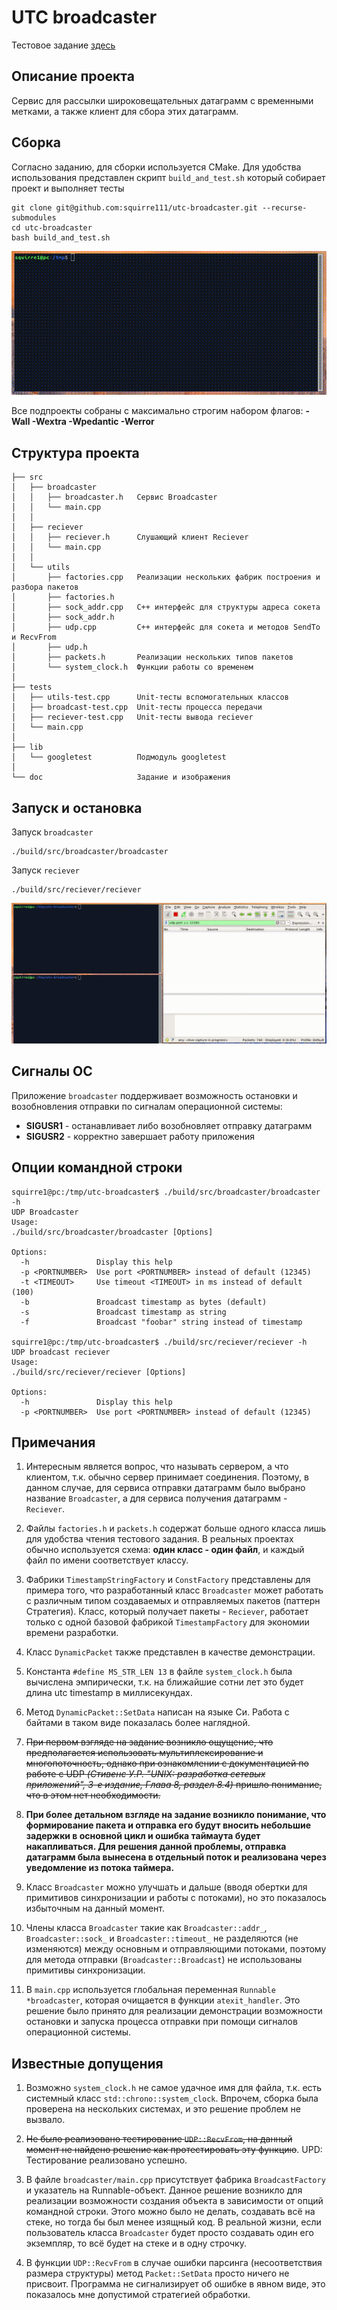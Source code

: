 # UTC broadcaster

Тестовое задание [здесь](doc/TASK.md)

## Описание проекта

Сервис для рассылки широковещательных датаграмм с временными метками, а также клиент для сбора этих датаграмм.

## Сборка

Согласно заданию, для сборки используется CMake. Для удобства использования представлен скрипт `build_and_test.sh` который собирает проект и выполняет тесты

```
git clone git@github.com:squirre111/utc-broadcaster.git --recurse-submodules
cd utc-broadcaster
bash build_and_test.sh
```

![Процесс сборки](https://github.com/squirre111/utc-broadcaster/raw/main/doc/make.gif)

Все подпроекты собраны с максимально строгим набором флагов: **-Wall -Wextra -Wpedantic -Werror**

## Структура проекта

```
├── src
│   ├── broadcaster
│   │   ├── broadcaster.h   Сервис Broadcaster
│   │   └── main.cpp
│   │
│   ├── reciever
│   │   ├── reciever.h      Слушающий клиент Reciever
│   │   └── main.cpp
│   │
│   └── utils
│       ├── factories.cpp   Реализации нескольких фабрик построения и разбора пакетов
│       ├── factories.h
│       ├── sock_addr.cpp   C++ интерфейс для структуры адреса сокета
│       ├── sock_addr.h
│       ├── udp.cpp         C++ интерфейс для сокета и методов SendTo и RecvFrom
│       ├── udp.h
│       ├── packets.h       Реализации нескольких типов пакетов
│       └── system_clock.h  Функции работы со временем
│
├── tests
│   ├── utils-test.cpp      Unit-тесты вспомогательных классов
│   ├── broadcast-test.cpp  Unit-тесты процесса передачи
│   ├── reciever-test.cpp   Unit-тесты вывода reciever
│   └── main.cpp
│
├── lib
│   └── googletest          Подмодуль googletest
│
└── doc                     Задание и изображения
```

## Запуск и остановка

Запуск `broadcaster`

```
./build/src/broadcaster/broadcaster
```

Запуск `reciever`

```
./build/src/reciever/reciever
```

![Пример работы](https://github.com/squirre111/utc-broadcaster/raw/main/doc/demo.gif)

## Сигналы ОС

Приложение `broadcaster` поддерживает возможность остановки и возобновления отправки по сигналам операционной системы:

- **SIGUSR1** - останавливает либо возобновляет отправку датаграмм
- **SIGUSR2** - корректно завершает работу приложения


## Опции командной строки

```
squirre1@pc:/tmp/utc-broadcaster$ ./build/src/broadcaster/broadcaster -h
UDP Broadcaster
Usage:
./build/src/broadcaster/broadcaster [Options]

Options:
  -h               Display this help
  -p <PORTNUMBER>  Use port <PORTNUMBER> instead of default (12345)
  -t <TIMEOUT>     Use timeout <TIMEOUT> in ms instead of default (100)
  -b               Broadcast timestamp as bytes (default)
  -s               Broadcast timestamp as string
  -f               Broadcast "foobar" string instead of timestamp
  
squirre1@pc:/tmp/utc-broadcaster$ ./build/src/reciever/reciever -h
UDP broadcast reciever
Usage:
./build/src/reciever/reciever [Options]

Options:
  -h               Display this help
  -p <PORTNUMBER>  Use port <PORTNUMBER> instead of default (12345)
```


## Примечания

1. Интересным является вопрос, что называть сервером, а что клиентом, т.к. обычно сервер принимает соединения. Поэтому, в данном случае, для сервиса отправки датаграмм было выбрано название `Broadcaster`, а для сервиса получения датаграмм - `Reciever`.

2. Файлы `factories.h` и `packets.h` содержат больше одного класса лишь для удобства чтения тестового задания. В реальных проектах обычно используется схема: **один класс - один файл**, и каждый файл по имени соответствует классу.

3. Фабрики `TimestampStringFactory` и `ConstFactory` представлены для примера того, что
разработанный класс `Broadcaster` может работать с различным типом создаваемых и отправляемых пакетов (паттерн Стратегия).
Класс, который получает пакеты - `Reciever`, работает только с одной базовой фабрикой `TimestampFactory` для экономии времени разработки.

4. Класс `DynamicPacket` также представлен в качестве демонстрации.

5. Константа `#define MS_STR_LEN 13` в файле `system_clock.h` была вычислена эмпирически, т.к. на ближайшие сотни лет это будет длина utc timestamp в миллисекундах.

6. Метод `DynamicPacket::SetData` написан на языке Си. Работа с байтами в таком виде показалась более наглядной.

7. ~~При первом взгляде на задание возникло ощущение, что предполагается использовать мультиплексирование и многопоточность, однако при ознакомлении с документацией по работе с UDP *(Стивенс У.Р. "UNIX: разработка сетевых приложений", 3-е издание, Глава 8, раздел 8.4)* пришло понимание, что в этом нет необходимости.~~

8. **При более детальном взгляде на задание возникло понимание, что формирование пакета и отправка его будут вносить небольшие задержки в основной цикл и ошибка таймаута будет накапливаться. Для решения данной проблемы, отправка датаграмм была вынесена в отдельный поток и реализована через уведомление из потока таймера.**

9. Класс `Broadcaster` можно улучшать и дальше (вводя обертки для примитивов синхронизации и работы с потоками), но это показалось избыточным на данный момент.

10. Члены класса `Broadcaster` такие как `Broadcaster::addr_`, `Broadcaster::sock_` и `Broadcaster::timeout_` не разделяются (не изменяются) между основным и отправляющими потоками, поэтому для метода отправки (`Broadcaster::Broadcast`) не использованы примитивы синхронизации.

11. В `main.cpp` используется глобальная переменная `Runnable *broadcaster`, которая очищается в функции `atexit_handler`. Это решение было принято для реализации демонстрации возможности остановки и запуска процесса отправки при помощи сигналов операционной системы.

## Известные допущения

1. Возможно `system_clock.h` не самое удачное имя для файла, т.к. есть системный класс `std::chrono::system_clock`. Впрочем, сборка была проверена на нескольких системах, и это решение проблем не вызвало.

2. ~~Не было реализовано тестирование `UDP::RecvFrom`, на данный момент не найдено решение как протестировать эту функцию~~. UPD: Тестирование реализовано успешно.

3. В файле `broadcaster/main.cpp` присутствует фабрика `BroadcastFactory` и указатель на Runnable-объект. Данное решение возникло для реализации возможности создания объекта в зависимости от опций командной строки. Этого можно было не делать, создавать всё на стеке, но тогда бы был менее изящный код. В реальной жизни, если пользователь класса `Broadcaster` будет просто создавать один его экземпляр, то всё будет на стеке и в одну строчку.

4. В функции `UDP::RecvFrom` в случае ошибки парсинга (несоответствия размера структуры) метод `Packet::SetData` просто ничего не присвоит. Программа не сигнализирует об ошибке в явном виде, это показалось мне допустимой стратегией обработки.


